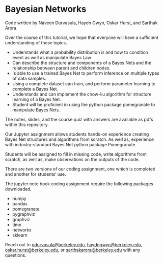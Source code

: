 # Bayesian Networks

Code written by Naveen Durvasula, Haydn Gwyn, Oskar Hurst, and Sarthak Arora.

Over the course of this tutorial, we hope that everyone will have a sufficient understanding of these topics.
- Understands what a probability distribution is and how to condition event as well as manipulate Bayes Law
- Can describe the structure and components of a Bayes Nets and the relationship between parent and children nodes.
- Is able to use a trained Bayes Net to perform inference on multiple types of data samples.
- Using a complete dataset can train, and perform parameter learning to complete a Bayes Net.
- Understands and can implement the chow-liu algorithm for structure learning of a Bayes Net.
- Student will be proficient in using the python package pomegranate to manipulate Bayes Nets.

The notes, slides, and the course quiz with answers are available as pdfs within this repository.

Our Jupyter assignment allows students hands-on experience creating Bayes Net structures and algorithms from scratch.
As well as, experience with industry-standard Bayes Net python package Pomegranate.

Students will be assigned to fill in missing code, write algorithms from scratch, as well as, make observations on the outputs of the code.

There are two versions of our coding assignment, one which is completed and another for students’ use.

The jupyter note book coding assignment require the following packages downloaded.
- numpy
- pandas
- pomegranate
- pygraphviz
- graphviz
- time
- networkx
- sklearn


Reach out to ndurvasula@berkeley.edu, haydngwyn@berkeley.edu, oskar.hurst@berkeley.edu, or sarthakarora@berkeley.edu with any questions.
